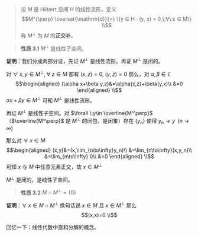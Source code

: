 > 设 $M$ 是 $\mathrm{Hilbert}$ 空间 $H$ 的线性流形，定义
> $$M^{\perp} \overset{\mathrm{d}}{=} \{y ∈ H : (y, x) = 0,\;∀\:x ∈ M\} \\$$
> 称 $M^⊥$ 为 $M$ 的**正交补**。


> **性质 3.1** $M^\perp$ 是线性子空间。

**证明**：我们分成两部分证，先证 $M^\perp$ 是线性流形。再证 $M^\perp$ 是闭的。

对 $\forall\:x,y\in M^\perp,\;\forall\:z\in M$ 都有 $(x,z)=0,\;(y,z)=0$ 那么，对 $\alpha,\beta\in\mathbb{C}$
$$\begin{aligned}
(\alpha x+\beta y,z)&=\alpha(x,z)+\beta(y,x)\\
&=0
\end{aligned} \\$$
$\alpha x+\beta y\in M^\perp$ 可知 $M^\perp$ 是线性流形。

再证 $M^\perp$ 是线性子空间。对 $\forall \:y\in \overline{M^\perp}$ （$\overline{M^\perp}$ 是 $M^\perp$ 的闭包，是闭集）存在 $\{y_n\}$ 使得 $y_n\to y\;\;(n\to\infty)$

那么对 $\forall \;x\in M$
$$\begin{aligned}
(x,y)&=(x,\lim_{n\to\infty}y_n)\\
&=\lim_{n\to\infty}(x,y_n)\\
&=\lim_{n\to\infty} 0\\
&=0
\end{aligned} \\$$
可知 $x$ 与 $M$ 中任意元素正交，故 $x\in M^\perp$

$M^\perp$ 是闭的，是线性子空间。

> **性质 3.2** $M\cap M^\perp=\{0\}$

**证明**：$\forall \;x\in M\cap M^\perp$ 换句话说 $x\in M$ 且 $x\in M^\perp$ 那么
$$(x,x)=0 \\$$

回忆一下：线性代数中直和分解的概念。

<!--
类似的，在 $\mathrm{Hilbert}$ 空间 $H$，任意的线性流形 $M$ 都有直和分解。这就是射影定理要表达的
-->
